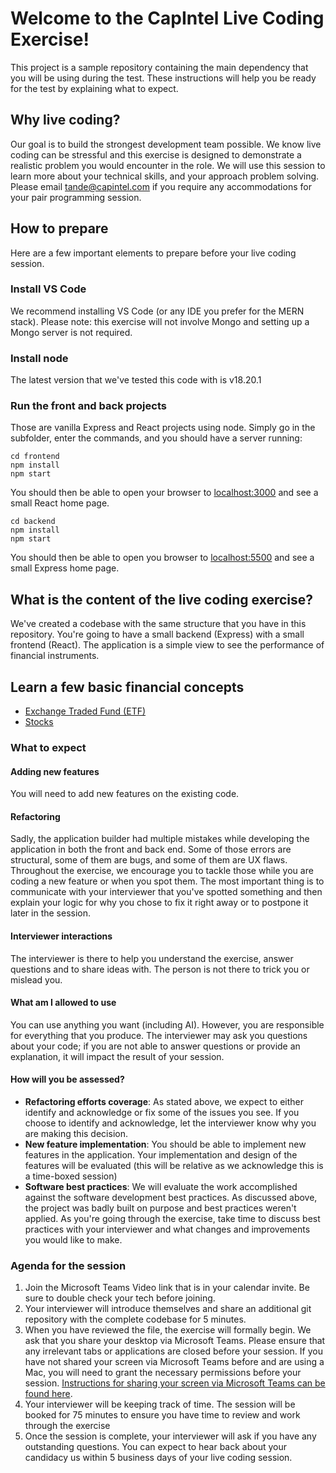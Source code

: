# Welcome to the CapIntel Live Coding Exercise!
This project is a sample repository containing the main dependency that you will be using during the test. These instructions will help you be ready for the test by explaining what to expect.

## Why live coding? 
Our goal is to build the strongest development team possible. We know live coding can be stressful and this exercise is designed to demonstrate a realistic problem you would encounter in the role. We will use this session to learn more about your technical skills, and your approach problem solving. Please email tande@capintel.com if you require any accommodations for your pair programming session.

## How to prepare
Here are a few important elements to prepare before your live coding session.

### Install VS Code
We recommend installing VS Code (or any IDE you prefer for the MERN stack). Please note: this exercise will not involve Mongo and setting up a Mongo server is not required.

### Install node
The latest version that we've tested this code with is v18.20.1

### Run the front and back projects
Those are vanilla Express and React projects using node. Simply go in the subfolder, enter the commands, and you should have a server running:

```
cd frontend
npm install
npm start
```
You should then be able to open your browser to [localhost:3000](http://localhost:3000/) and see a small React home page.

```
cd backend
npm install
npm start
```
You should then be able to open you browser to [localhost:5500](http://localhost:5500/) and see a small Express home page.

## What is the content of the live coding exercise?
We've created a codebase with the same structure that you have in this repository. You're going to have a small backend (Express) with a small frontend (React). The application is a simple view to see the performance of financial instruments.

## Learn a few basic financial concepts
- [Exchange Traded Fund (ETF)](https://www.investopedia.com/terms/e/etf.asp#toc-what-is-an-exchange-traded-fund-etf)
- [Stocks](https://www.investopedia.com/terms/s/stock.asp#toc-what-are-stocks)

### What to expect

#### Adding new features
You will need to add new features on the existing code.

#### Refactoring
Sadly, the application builder had multiple mistakes while developing the application in both the front and back end. Some of those errors are structural, some of them are bugs, and some of them are UX flaws. Throughout the exercise, we encourage you to tackle those while you are coding a new feature or when you spot them. The most important thing is to communicate with your interviewer that you've spotted something and then explain your logic for why you chose to fix it right away or to postpone it later in the session.

#### Interviewer interactions
The interviewer is there to help you understand the exercise, answer questions and to share ideas with. The person is not there to trick you or mislead you.

#### What am I allowed to use
You can use anything you want (including AI). However, you are responsible for everything that you produce. The interviewer may ask you questions about your code; if you are not able to answer questions or provide an explanation, it will impact the result of your session.

#### How will you be assessed?
- **Refactoring efforts coverage**: As stated above, we expect to either identify and acknowledge or fix some of the issues you see. If you choose to identify and acknowledge, let the interviewer know why you are making this decision.
- **New feature implementation**: You should be able to implement new features in the application. Your implementation and design of the features will be evaluated (this will be relative as we acknowledge this is a time-boxed session)  
- **Software best practices**: We will evaluate the work accomplished against the software development best practices. As discussed above, the project was badly built on purpose and best practices weren't applied. As you're going through the exercise, take time to discuss best practices with your interviewer and what changes and improvements you would like to make.

### Agenda for the session
1. Join the Microsoft Teams Video link that is in your calendar invite. Be sure to double check your tech before joining. 
2. Your interviewer will introduce themselves and share an additional git repository with the complete codebase for 5 minutes.
3. When you have reviewed the file, the exercise will formally begin. We ask that you share your desktop via Microsoft Teams. Please ensure that any irrelevant tabs or applications are closed before your session. If you have not shared your screen via Microsoft Teams before and are using a Mac, you will need to grant the necessary permissions before your session. [Instructions for sharing your screen via Microsoft Teams can be found here](https://support.microsoft.com/en-us/office/share-content-in-microsoft-teams-meetings-fcc2bf59-aecd-4481-8f99-ce55dd836ce8).
4. Your interviewer will be keeping track of time. The session will be booked for 75 minutes to ensure you have time to review and work through the exercise
5. Once the session is complete, your interviewer will ask if you have any outstanding questions. You can expect to hear back about your candidacy us within 5 business days of your live coding session.
